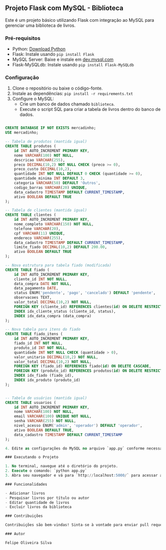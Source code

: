 ## Projeto Flask com MySQL - Biblioteca

Este é um projeto básico utilizando Flask com integração ao MySQL para gerenciar uma biblioteca de livros.

### Pré-requisitos

- Python: [Download Python](https://www.python.org/downloads/)
- Flask: Instale usando `pip install Flask`
- MySQL Server: Baixe e instale em [dev.mysql.com](https://dev.mysql.com/downloads/mysql/)
- Flask-MySQLdb: Instale usando `pip install Flask-MySQLdb`

### Configuração

1. Clone o repositório ou baixe o código-fonte.
2. Instale as dependências: `pip install -r requirements.txt`
3. Configure o MySQL:
   - Crie um banco de dados chamado `biblioteca`.
   - Execute o script SQL para criar a tabela de livros dentro do banco de dados.
   

````sql

CREATE DATABASE IF NOT EXISTS mercadinho;
USE mercadinho;

-- Tabela de produtos (mantida igual)
CREATE TABLE produtos (
    id INT AUTO_INCREMENT PRIMARY KEY,
    nome VARCHAR(100) NOT NULL,
    descricao VARCHAR(255),
    preco DECIMAL(10,2) NOT NULL CHECK (preco >= 0),
    preco_custo DECIMAL(10,2),
    quantidade INT NOT NULL DEFAULT 0 CHECK (quantidade >= 0),
    quantidade_minima INT DEFAULT 3,
    categoria VARCHAR(50) DEFAULT 'Outros',
    codigo_barras VARCHAR(20) UNIQUE,
    data_cadastro TIMESTAMP DEFAULT CURRENT_TIMESTAMP,
    ativo BOOLEAN DEFAULT TRUE
);

-- Tabela de clientes (mantida igual)
CREATE TABLE clientes (
    id INT AUTO_INCREMENT PRIMARY KEY,
    nome_completo VARCHAR(150) NOT NULL,
    telefone VARCHAR(20),
    cpf VARCHAR(11) UNIQUE,
    endereco VARCHAR(255),
    data_cadastro TIMESTAMP DEFAULT CURRENT_TIMESTAMP,
    limite_fiado DECIMAL(10,2) DEFAULT 200.00,
    ativo BOOLEAN DEFAULT TRUE
);

-- Nova estrutura para tabela fiado (modificada)
CREATE TABLE fiado (
    id INT AUTO_INCREMENT PRIMARY KEY,
    cliente_id INT NOT NULL,
    data_compra DATE NOT NULL,
    data_pagamento DATE,
    status ENUM('pendente', 'pago', 'cancelado') DEFAULT 'pendente',
    observacoes TEXT,
    valor_total DECIMAL(10,2) NOT NULL,
    FOREIGN KEY (cliente_id) REFERENCES clientes(id) ON DELETE RESTRICT,
    INDEX idx_cliente_status (cliente_id, status),
    INDEX idx_data_compra (data_compra)
);

-- Nova tabela para itens do fiado
CREATE TABLE fiado_itens (
    id INT AUTO_INCREMENT PRIMARY KEY,
    fiado_id INT NOT NULL,
    produto_id INT NOT NULL,
    quantidade INT NOT NULL CHECK (quantidade > 0),
    valor_unitario DECIMAL(10,2) NOT NULL,
    valor_total DECIMAL(10,2) NOT NULL,
    FOREIGN KEY (fiado_id) REFERENCES fiado(id) ON DELETE CASCADE,
    FOREIGN KEY (produto_id) REFERENCES produtos(id) ON DELETE RESTRICT,
    INDEX idx_fiado (fiado_id),
    INDEX idx_produto (produto_id)
);


-- Tabela de usuários (mantida igual)
CREATE TABLE usuarios (
    id INT AUTO_INCREMENT PRIMARY KEY,
    nome VARCHAR(100) NOT NULL,
    email VARCHAR(100) UNIQUE NOT NULL,
    senha VARCHAR(255) NOT NULL,
    nivel_acesso ENUM('admin', 'operador') DEFAULT 'operador',
    ativo BOOLEAN DEFAULT TRUE,
    data_cadastro TIMESTAMP DEFAULT CURRENT_TIMESTAMP
);

4. Edite as configurações do MySQL no arquivo `app.py` conforme necessário.

### Executando o Projeto

1. No terminal, navegue até o diretório do projeto.
2. Execute o comando: `python app.py`
3. Abra seu navegador e vá para `http://localhost:5000/` para acessar a aplicação.

### Funcionalidades

- Adicionar livros
- Pesquisar livros por título ou autor
- Editar quantidade de livros
- Excluir livros da biblioteca

### Contribuições

Contribuições são bem-vindas! Sinta-se à vontade para enviar pull requests ou reportar problemas.

### Autor

Felipe Oliveira Silva
